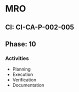 # MRO

## CI: CI-CA-P-002-005
## Phase: 10

### Activities
- Planning
- Execution
- Verification
- Documentation
